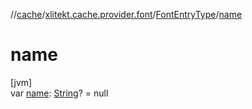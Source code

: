 //[cache](../../../index.md)/[xlitekt.cache.provider.font](../index.md)/[FontEntryType](index.md)/[name](name.md)

# name

[jvm]\
var [name](name.md): [String](https://kotlinlang.org/api/latest/jvm/stdlib/kotlin/-string/index.html)? = null
